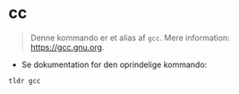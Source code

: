 # cc

> Denne kommando er et alias af `gcc`.
> Mere information: <https://gcc.gnu.org>.

- Se dokumentation for den oprindelige kommando:

`tldr gcc`

